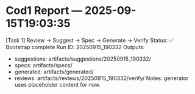 ﻿# Cod1 Report — 2025-09-15T19:03:35
[Task 1] Review → Suggest → Spec → Generate → Verify
Status: ✅ Bootstrap complete
Run ID: 20250915_190332
Outputs:
- suggestions: artifacts/suggestions/20250915_190332/
- specs:       artifacts/specs/
- generated:   artifacts/generated/
- reviews:     artifacts/reviews/20250915_190332/verify/
Notes: generator uses placeholder content for now.
